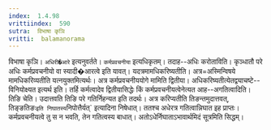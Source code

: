 ```yaml
---
index:  1.4.98
vrittiindex:  590
sutra:  विभाषा कृञि
vritti:  balamanorama 
---
```


विभाषा कृञि। `अधिरी�आरे` इत्यनुवर्तते। `कर्मप्रवचनीया` इत्यधिकृतम्। तदाह--अधिः करोताविति। कृञ्धातौ परे अधिः कर्मप्रवचनीयो वा स्यादी�आरत्वे इति यावत्। यदत्रमामधिकरिष्यतीति। अत्र=अस्मिन्विषये मामधिकरिव्यतीति यत्नयुक्तमित्यर्थः। अत्र कर्मप्रवचनीययोगे मामिति द्वितीया। अधिकरिष्यतीत्येतद्व्याचष्टे--विनियोक्ष्यत इत्यर्थ इति। तर्हि कर्मत्वादेव द्वितीयासिद्धेः किं कर्मप्रवचनीयत्वेनेत्यत आह--अगतित्वादिति। तिङि चेति। उदात्तवति तिङि परे गतिर्निहन्यत इति तदर्थः। अत्र करिप्यतीति तिङन्तमुदात्तवत्, तिङ्ङतिङः` इति निघातस्य `निपोत्तैर्यत्` इत्यादिना निषेधात्। ततश्च अधेरत्र गतित्वान्निघात इह प्राप्तः। कर्मप्रवचनीयत्वे तु स न भवति, तेन गतित्वस्य बाधात्। अतोऽधेर्निघाताऽभावार्थमिदं सूत्रमिति सिद्धम्। 

